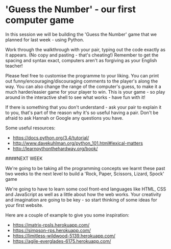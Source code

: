 # 'Guess the Number' - our first computer game
In this session we will be building the 'Guess the Number' game that we planned for last week - using Python. 

Work through the walkthrough with your pair, typing out the code exactly as it appears. (No copy and pasting - that's cheating!) Remember to get the spacing and syntax exact, computers aren't as forgiving as your English teacher! 

Please feel free to customise the programme to your liking. You can print out funny/encouraging/discouraging comments to the player's along the way. You can also change the range of the computer's guess, to make it a much harder/easier game for your player to win. This is your game - so play around in the interactive shell to see what works - have fun with it! 

If there is something that you don't understand - ask your pair to explain it to you, that's part of the reason why it's so useful having a pair. Don't be afraid to ask Hannah or Google any questions you have.

Some useful resources:
* https://docs.python.org/3.4/tutorial/
* http://www.davekuhlman.org/python_101.html#lexical-matters  
* http://learnpythonthehardway.org/book/

####NEXT WEEK

We're going to be taking all the programming concepts we learnt these past two weeks to the next level to build a 'Rock, Paper, Scissors, Lizard, Spock' game

We're going to have to learn some cool front-end languages like HTML, CSS and JavaScript as well as a little about how the web works. Your creativity and imagination are going to be key - so start thinking of some ideas for your first website.

Here are a couple of example to give you some inspiration:
* https://matrix-rpsls.herokuapp.com/
* https://simpson-rps.herokuapp.com/
* https://limitless-wildwood-5139.herokuapp.com/
* https://agile-everglades-6175.herokuapp.com/


